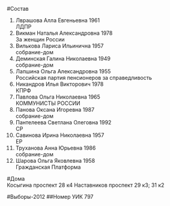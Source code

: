 #Состав
1. Лврашова Алла Евгеньевна 1961   
    ЛДПР
2. Викман Наталья Александровна 1978   
    За женщин России
3. Вилькова Лариса Ильинична 1957   
    собрание-дом
4. Деминская Галина Николаевна 1949   
    собрание-дом
5. Лапшина Ольга Александровна 1955   
    Российская партия пенсионеров за справедливость
6. Никандров Илья Викторович 1978   
    КПРФ
7. Павлова Ольга Николаевна 1965   
    КОММУНИСТЫ РОССИИ
8. Панова Оксана Игоревна 1987   
    собрание-дом
9. Пантелеева Светлана Олеговна 1992   
    СР
10. Савинова Ирина Николаевна 1957   
    ЕР
11. Труханова Анна Юрьевна 1986   
    собрание-дом
12. Шарова Ольга Яковлевна 1958   
    Гражданская Платформа

#Дома  
Косыгина проспект 28 к4 Наставников проспект 29 к3; 31 к2

#Выборы-2012
##Номер УИК
797
